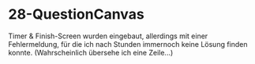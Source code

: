 # 28-QuestionCanvas

Timer & Finish-Screen wurden eingebaut, allerdings mit einer Fehlermeldung, für die ich nach Stunden immernoch keine Lösung finden konnte. (Wahrscheinlich übersehe ich eine Zeile...)
